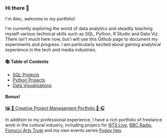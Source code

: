 ### Hi there 👋

I'm Alec, welcome to my portfolio!

I'm currently exploring the world of data analytics and steadily teaching myself various technical skills such as SQL, Python, R Studio and Data Viz.  There isn't much here now, but I will use this Github page to document my experiments and progress.  I am particularly excited about gaining analytical experience in the tech and media industries.  

#### 📚 Table of Contents
- [SQL Projects](https://github.com/alccrts/SQL_Projects)
- [Python Projects](https://github.com/alccrts/Python_Projects)
- [Data Visualisations](https://github.com/alccrts/Data_Visualizations)

#### Bonus!

[🖼 🎵 Creative Project Managament Portfolio  🎨 🎧 ](https://drive.google.com/file/d/1m_1YN9ZOVEBaxQ5aENEjpO_dxo5sPbwA/view?usp=sharing)

In addition to my professional experience, I have a rich portfolio of freelance work in the cultural industry, including projecs for [NTS Live](www.nts.live), [BBC Radio](https://www.bbc.co.uk/mediacentre/proginfo/2017/40/hear-and-now-cave), [Fiorucci Arts Trust](https://fiorucciartrust.com/) and my own events series [Foggy Hex](https://www.foggyhexbcn.com/).  


